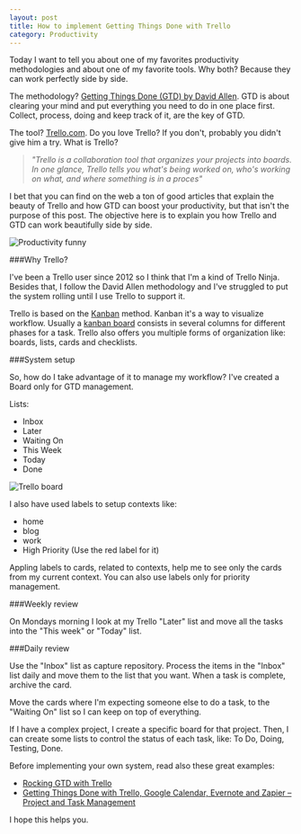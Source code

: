 ```yaml
---
layout: post
title: How to implement Getting Things Done with Trello
category: Productivity
---
```


Today I want to tell you about one of my favorites productivity methodologies and about one of my favorite tools. Why both? Because they can work perfectly side by side.

The methodology? [Getting Things Done (GTD) by David Allen](http://gettingthingsdone.com/). GTD is about clearing your mind and put everything you need to do in one place first. Collect, process, doing and keep track of it, are the key of GTD.

The tool? [Trello.com](https://trello.com/). Do you love Trello? If you don't, probably you didn't give him a try. What is Trello?
>*"Trello is a collaboration tool that organizes your projects into boards. In one glance, Trello tells you what's being worked on, who's working on what, and where something is in a proces"*

I bet that you can find on the web a ton of good articles that explain the beauty of Trello and how GTD can boost your productivity, but that isn't the purpose of this post.
The objective here is to explain you how Trello and GTD can work beautifully side by side.

<!--excerpt-->

![Productivity funny](/images/how-to-implement-getting-things-done-with-trello-funny-productivity.jpg)

###Why Trello?

I've been a Trello user since 2012 so I think that I'm a kind of Trello Ninja. Besides that, I follow the David Allen methodology and I've struggled to put the system rolling until I use Trello to support it.

Trello is based on the [Kanban](http://en.wikipedia.org/wiki/Kanban) method. Kanban it's a way to visualize workflow. Usually a [kanban board](http://en.wikipedia.org/wiki/Kanban_board) consists in several columns for different phases for a task. Trello also offers you multiple forms of organization like: boards, lists, cards and checklists.

###System setup 

So, how do I take advantage of it to manage my workflow? I've created a Board only for GTD management. 

Lists:
    
 - Inbox
 - Later
 - Waiting On
 - This Week
 - Today
 - Done

![Trello board](/images/how-to-implement-getting-things-done-with-trello-board.png)



I also have used labels to setup contexts like:

 - home
 - blog
 - work
 - High Priority (Use the red label for it)

Appling labels to cards, related to contexts, help me to see only the cards from my current context. You can also use labels only for priority management.

###Weekly review

On Mondays morning I look at my Trello "Later" list and move all the tasks into the "This week" or "Today" list. 

###Daily review

Use the "Inbox" list as capture repository. Process the items in the "Inbox" list daily and move them to the list that you want.
When a task is complete, archive the card.

Move the cards where I'm expecting someone else to do a task, to the "Waiting On" list so I can keep on top of everything.

If I have a complex project, I create a specific board for that project. Then, I can create some lists to control the status of each task, like: To Do, Doing, Testing, Done.

Before implementing your own system, read also these great examples:

 - [Rocking GTD with Trello](http://joshuaearl.com/rocking-gtd-with-trello/)
 - [Getting Things Done with Trello, Google Calendar, Evernote and Zapier – Project and Task Management](http://schurpf.com/getting-things-done-trello-google-calendar-evernote-zapier-project-task-management/)

I hope this helps you.


